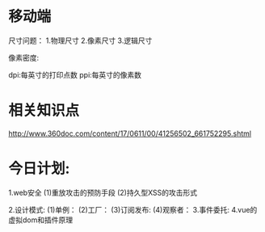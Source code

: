 # 移动端
尺寸问题：
1.物理尺寸
2.像素尺寸
3.逻辑尺寸

像素密度:

dpi:每英寸的打印点数
ppi:每英寸的像素数


# 相关知识点
http://www.360doc.com/content/17/0611/00/41256502_661752295.shtml


# 今日计划:
  1.web安全
    (1)重放攻击的预防手段
    (2)持久型XSS的攻击形式
    
  2.设计模式:
    (1)单例：
    (2)工厂：
    (3)订阅发布:
    (4)观察者：
  3.事件委托:
  4.vue的虚拟dom和插件原理







